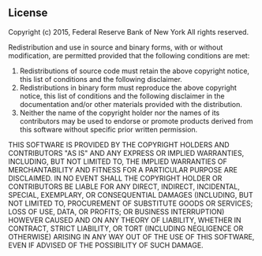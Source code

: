 ## License

Copyright (c) 2015, Federal Reserve Bank of New York
All rights reserved.

Redistribution and use in source and binary forms, with or without modification, are
permitted provided that the following conditions are met:
1. Redistributions of source code must retain the above copyright notice, this list of
conditions and the following disclaimer.
1. Redistributions in binary form must reproduce the above copyright notice, this list of
conditions and the following disclaimer in the documentation and/or other materials provided
with the distribution.
1. Neither the name of the copyright holder nor the names of its contributors may be used to
endorse or promote products derived from this software without specific prior written
permission.

THIS SOFTWARE IS PROVIDED BY THE COPYRIGHT HOLDERS AND CONTRIBUTORS "AS IS" AND ANY EXPRESS
OR IMPLIED WARRANTIES, INCLUDING, BUT NOT LIMITED TO, THE IMPLIED WARRANTIES OF
MERCHANTABILITY AND FITNESS FOR A PARTICULAR PURPOSE ARE DISCLAIMED. IN NO EVENT SHALL THE
COPYRIGHT HOLDER OR CONTRIBUTORS BE LIABLE FOR ANY DIRECT, INDIRECT, INCIDENTAL, SPECIAL,
EXEMPLARY, OR CONSEQUENTIAL DAMAGES (INCLUDING, BUT NOT LIMITED TO, PROCUREMENT OF
SUBSTITUTE GOODS OR SERVICES; LOSS OF USE, DATA, OR PROFITS; OR BUSINESS INTERRUPTION)
HOWEVER CAUSED AND ON ANY THEORY OF LIABILITY, WHETHER IN CONTRACT, STRICT LIABILITY, OR
TORT (INCLUDING NEGLIGENCE OR OTHERWISE) ARISING IN ANY WAY OUT OF THE USE OF THIS SOFTWARE,
EVEN IF ADVISED OF THE POSSIBILITY OF SUCH DAMAGE.
